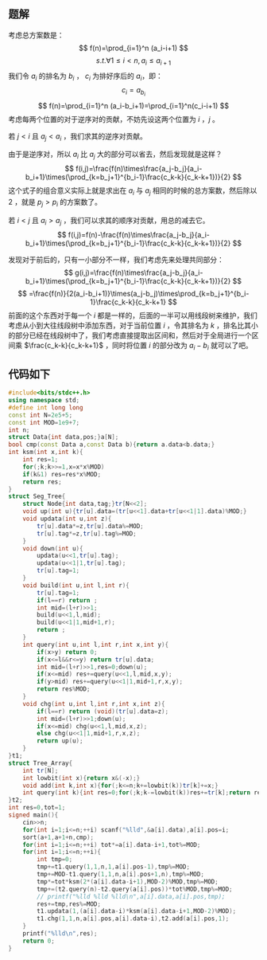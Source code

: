 ## 题解

考虑总方案数是：
$$
f(n)=\prod_{i=1}^n (a_i-i+1)
$$
$$
s.t. \forall 1\le i<n,a_i\le a_{i+1}
$$
我们令 $a_i$ 的排名为 $b_i$ ， $c_i$ 为排好序后的 $a_i$，即：
$$
c_i=a_{b_i}
$$
$$
f(n)=\prod_{i=1}^n (a_i-b_i+1)=\prod_{i=1}^n(c_i-i+1)
$$
考虑每两个位置的对于逆序对的贡献，不妨先设这两个位置为 $i$ ，$j$ 。

若 $j<i$ 且 $a_j<a_i$ ，我们求其的逆序对贡献。

由于是逆序对，所以 $a_i$ 比 $a_j$ 大的部分可以省去，然后发现就是这样？
$$
f(i,j)=\frac{f(n)\times\frac{a_j-b_j}{a_i-b_i+1}\times(\prod_{k=b_j+1}^{b_i-1}\frac{c_k-k}{c_k-k+1})}{2}
$$
这个式子的组合意义实际上就是求出在 $a_i$ 与 $a_j$ 相同的时候的总方案数，然后除以 $2$ ，就是 $p_j>p_i$ 的方案数了。

若 $i<j$ 且 $a_i>a_j$ ，我们可以求其的顺序对贡献，用总的减去它。
$$
f(i,j)=f(n)-\frac{f(n)\times\frac{a_j-b_j}{a_i-b_i+1}\times(\prod_{k=b_j+1}^{b_i-1}\frac{c_k-k}{c_k-k+1})}{2}
$$

发现对于前后的，只有一小部分不一样，我们考虑先来处理共同部分：
$$
g(i,j)=\frac{f(n)\times\frac{a_j-b_j}{a_i-b_i+1}\times(\prod_{k=b_j+1}^{b_i-1}\frac{c_k-k}{c_k-k+1})}{2}
$$
$$
=\frac{f(n)}{2(a_i-b_i+1)}\times(a_j-b_j)\times\prod_{k=b_j+1}^{b_i-1}\frac{c_k-k}{c_k-k+1}
$$
前面的这个东西对于每一个 $i$ 都是一样的，后面的一半可以用线段树来维护，我们考虑从小到大往线段树中添加东西，对于当前位置 $i$ ，令其排名为 $k$ ，排名比其小的部分已经在线段树中了，我们考虑直接提取出区间和，然后对于全局进行一个区间乘 $\frac{c_k-k}{c_k-k+1}$ ，同时将位置 $i$ 的部分改为 $a_i-b_i$ 就可以了吧。

## 代码如下

```cpp
#include<bits/stdc++.h>
using namespace std;
#define int long long
const int N=2e5+5;
const int MOD=1e9+7;
int n;
struct Data{int data,pos;}a[N];
bool cmp(const Data a,const Data b){return a.data<b.data;}
int ksm(int x,int k){
	int res=1;
	for(;k;k>>=1,x=x*x%MOD)
	if(k&1) res=res*x%MOD;
	return res;
}
struct Seg_Tree{
	struct Node{int data,tag;}tr[N<<2];
	void up(int u){tr[u].data=(tr[u<<1].data+tr[u<<1|1].data)%MOD;}
	void updata(int u,int z){
		tr[u].data*=z,tr[u].data%=MOD;
		tr[u].tag*=z,tr[u].tag%=MOD;
	}
	void down(int u){
		updata(u<<1,tr[u].tag);
		updata(u<<1|1,tr[u].tag);
		tr[u].tag=1;
	}
	void build(int u,int l,int r){
		tr[u].tag=1;
		if(l==r) return ;
		int mid=(l+r)>>1;
		build(u<<1,l,mid);
		build(u<<1|1,mid+1,r);
		return ;
	}
	int query(int u,int l,int r,int x,int y){
		if(x>y) return 0;
		if(x<=l&&r<=y) return tr[u].data;
		int mid=(l+r)>>1,res=0;down(u);
		if(x<=mid) res+=query(u<<1,l,mid,x,y);
		if(y>mid) res+=query(u<<1|1,mid+1,r,x,y);
		return res%MOD;
	}
	void chg(int u,int l,int r,int x,int z){
		if(l==r) return (void)(tr[u].data=z);
		int mid=(l+r)>>1;down(u);
		if(x<=mid) chg(u<<1,l,mid,x,z);
		else chg(u<<1|1,mid+1,r,x,z);
		return up(u);
	}
}t1;
struct Tree_Array{
	int tr[N];
	int lowbit(int x){return x&(-x);}
	void add(int k,int x){for(;k<=n;k+=lowbit(k))tr[k]+=x;}
	int query(int k){int res=0;for(;k;k-=lowbit(k))res+=tr[k];return res;}
}t2;
int res=0,tot=1;
signed main(){
	cin>>n;
	for(int i=1;i<=n;++i) scanf("%lld",&a[i].data),a[i].pos=i;
	sort(a+1,a+1+n,cmp);
	for(int i=1;i<=n;++i) tot*=a[i].data-i+1,tot%=MOD;
	for(int i=1;i<=n;++i){
		int tmp=0;
		tmp+=t1.query(1,1,n,1,a[i].pos-1),tmp%=MOD;
		tmp+=MOD-t1.query(1,1,n,a[i].pos+1,n),tmp%=MOD;
		tmp*=tot*ksm(2*(a[i].data-i+1),MOD-2)%MOD,tmp%=MOD;
		tmp+=(t2.query(n)-t2.query(a[i].pos))*tot%MOD,tmp%=MOD;
		// printf("%lld %lld %lld\n",a[i].data,a[i].pos,tmp);
		res+=tmp,res%=MOD;
		t1.updata(1,(a[i].data-i)*ksm(a[i].data-i+1,MOD-2)%MOD);
		t1.chg(1,1,n,a[i].pos,a[i].data-i),t2.add(a[i].pos,1);
	}
	printf("%lld\n",res);
	return 0;
}
```